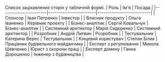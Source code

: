 Список зацікавлених сторін у табличній формі.
| Роль                  | Ім'я                   | Посада                    |
|-----------------------|------------------------|---------------------------|
| Спонсор                | Іван Петренко          | Інвестор                   |
| Власник продукту       | Ольга Іваненко         | Керівник проєкту           |
| Бізнес-аналітик        | Сергій Ковальчук       | Бізнес-аналітик            |
| Системний архітектор   | Марія Сидоренко        | Системний архітектор       |
| Розробник              | Андрій Литвин          | Розробник                  |
| Тестувальник           | Катерина Верес         | Тестувальник               |
| Кінцевий користувач    | Степан Білик           | Працівник будівельного майданчика |
| Експерт з регулювання  | Микола Шевченко        | Юрист з охорони праці      |
| Експерт домену         | Ганна Дорошенко        | Інженер з будівництва      |
